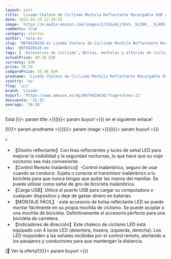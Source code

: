 ```yaml
---
layout: post
title: 'Lixada Chaleco de Ciclismo Mochila Reflectante Recargable USB con LED Intermitente Control Remoto Equipo de Seguridad para Ciclismo Correr Caminar Trotar'
date: 2022-04-19 12:28:55
image: 'https://m.media-amazon.com/images/I/51byHLjYUsS._SL500_._SL400_.jpg'
comments: true
category: ofertas
author: 'tole.es'
slug: 'B0794Z8426-es Lixada Chaleco de Ciclismo Mochila Reflectante Recargable...'
sku: 'B0794Z8426-es'
tags: [ 'Accesorios de ciclismo','Bolsas, mochilas y alforjas de ciclismo','Ciclismo','Deportes y aire libre','Mochilas de ciclismo','Ropa y equipo para deportes','lixada','mochila','🇪🇸', ]
actualPrice: 30.58 EUR
currency: EUR
price: 30.58
comparePrice: 35.98 EUR
prodname: 'Lixada Chaleco de Ciclismo Mochila Reflectante Recargable USB con LED Intermitente Control Remoto Equipo de Seguridad para Ciclismo Correr Caminar Trotar'
country: 'es'
flag: '🇪🇸'
brand: 'Lixada'
buyurl: 'https://www.amazon.es/dp/B0794Z8426/?tag=tolees-21'
descuento: '15.01'
average: '30.58'
---
```


Está [{{< param title >}}]({{< param buyurl >}}) en el siguiente enlace!

[![{{< param prodname >}}]({{< param image >}})]({{< param buyurl >}})

ℹ️:

- 【Diseño reflectante】Con tiras reflectantes y luces de señal LED para mejorar la visibilidad y la seguridad nocturnas, lo que hace que su viaje nocturno sea más conveniente.
- 【Control Remoto Inalámbrico】-Control inalámbrico, seguro de usar cuando se conduce. Sujeta o conecta el transmisor inalámbrico a tu bicicleta para que nunca tengas que quitar las manos del manillar. Se puede utilizar como señal de giro de bicicleta inalámbrica.
- 【Carga USB】Utilice el puerto USB para cargar su computadora o cualquier dispositivo y deje de gastar dinero en baterías.
- 【MONTAJE FÁCIL】: este accesorio de bolsa reflectante LED se puede montar fácilmente en su propia mochila de ciclismo. Se puede acoplar a una mochila de bicicleta. Definitivamente el accesorio perfecto para una bicicleta de carretera.
- 【Indicadores de dirección】Este chaleco de ciclismo LED está equipado con 4 luces LED (delantera, trasera, izquierda, derecha). Los LED responden a las señales recibidas por el control remoto, alertando a los pasajeros y conductores para que mantengan la distancia.

[🛒 Ver la oferta!!]({{< param buyurl >}})
